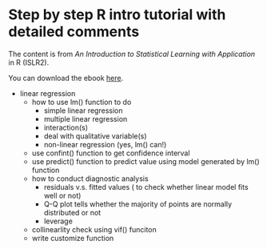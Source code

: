 # Step by step R intro tutorial with detailed comments

The content is from *An Introduction to Statistical Learning with Application* in R (ISLR2). 

You can download the ebook [here](https://hastie.su.domains/ISLR2/ISLRv2_website.pdf).

* linear regression
	* how to use lm() function to do
		* simple linear regression
		* multiple linear regression
		* interaction(s)
		* deal with qualitative variable(s)
		* non-linear regression (yes, lm() can!)
	* use confint() function to get confidence interval
	* use predict() function to predict value using model generated by lm() function
	* how to conduct diagnostic analysis
		* residuals v.s. fitted values ( to check whether linear model fits well or not)
		* Q-Q plot tells whether the majority of points are normally distributed or not
		* leverage
	* collinearlity check using vif() funciton
	* write customize function